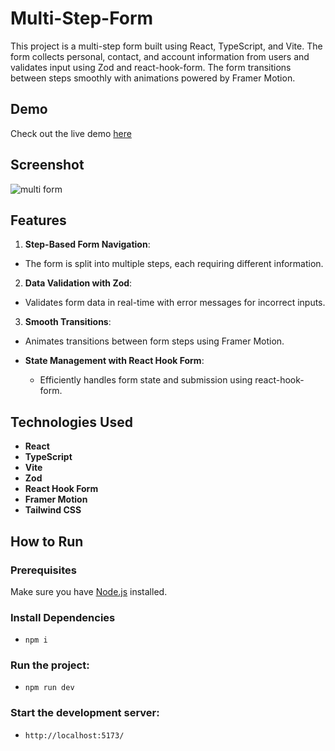 # Multi-Step-Form
This project is a multi-step form built using React, TypeScript, and Vite. The form collects personal, contact, and account information from users and validates input using Zod and react-hook-form. The form transitions between steps smoothly with animations powered by Framer Motion.

## Demo

Check out the live demo [here](https://multi-step-form-five-psi.vercel.app/)

## Screenshot

![multi form](https://github.com/user-attachments/assets/01cf2930-3bc7-4a4d-b4f4-26335944d296)

## Features

1. **Step-Based Form Navigation**:
  - The form is split into multiple steps, each requiring different information.
  
2. **Data Validation with Zod**:
  - Validates form data in real-time with error messages for incorrect inputs.
  
3. **Smooth Transitions**:
  - Animates transitions between form steps using Framer Motion.
  
- **State Management with React Hook Form**:
  - Efficiently handles form state and submission using react-hook-form.

## Technologies Used

- **React**
- **TypeScript**
- **Vite**
- **Zod**
- **React Hook Form**
- **Framer Motion**
- **Tailwind CSS**

## How to Run

### Prerequisites

Make sure you have [Node.js](https://nodejs.org/) installed.

### Install Dependencies

 - `npm i`

### Run the project:
 - `npm run dev`

### Start the development server:
 - `http://localhost:5173/`

